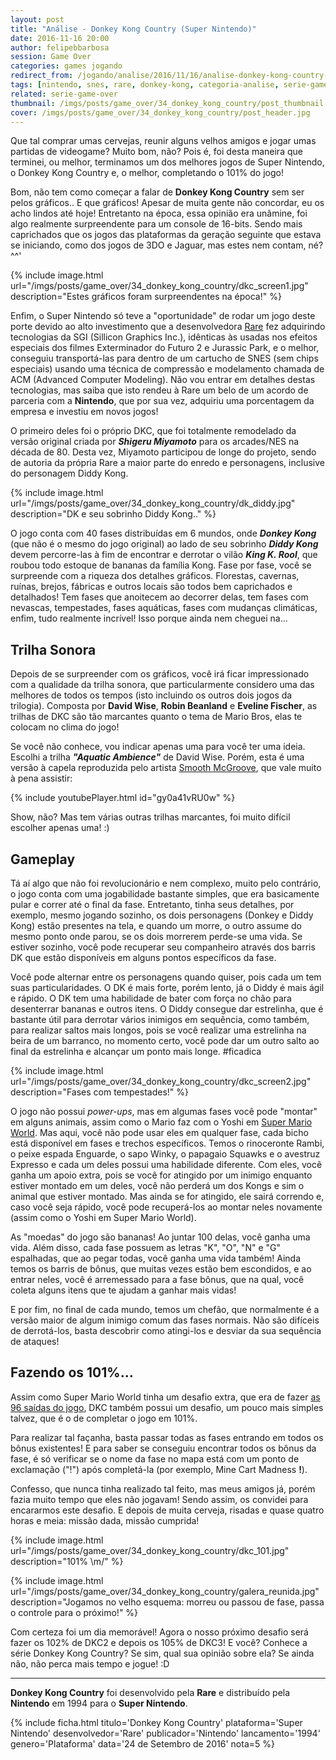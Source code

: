 ```yaml
---
layout: post
title: "Análise - Donkey Kong Country (Super Nintendo)"
date: 2016-11-16 20:00
author: felipebbarbosa
session: Game Over
categories: games jogando
redirect_from: /jogando/analise/2016/11/16/analise-donkey-kong-country-snes.html
tags: [nintendo, snes, rare, donkey-kong, categoria-analise, serie-game-over]
related: serie-game-over
thumbnail: /imgs/posts/game_over/34_donkey_kong_country/post_thumbnail.jpg
cover: /imgs/posts/game_over/34_donkey_kong_country/post_header.jpg
---
```


Que tal comprar umas cervejas, reunir alguns velhos amigos e jogar umas partidas de videogame? Muito bom, não? Pois é, foi desta maneira que terminei, ou melhor, terminamos um dos melhores jogos de Super Nintendo, o Donkey Kong Country e, o melhor, completando o 101% do jogo!

<!--more-->

Bom, não tem como começar a falar de **Donkey Kong Country** sem ser pelos gráficos.. E que gráficos! Apesar de muita gente não concordar, eu os acho lindos até hoje! Entretanto na época, essa opinião era unâmine, foi algo realmente surpreendente para um console de 16-bits. Sendo mais caprichados que os jogos das plataformas da geração seguinte que estava se iniciando, como dos jogos de 3DO e Jaguar, mas estes nem contam, né? ^^'

{% include image.html
  url="/imgs/posts/game_over/34_donkey_kong_country/dkc_screen1.jpg"
  description="Estes gráficos foram surpreendentes na época!" %}

Enfim, o Super Nintendo só teve a "oportunidade" de rodar um jogo deste porte devido ao alto investimento que a desenvolvedora [Rare](https://www.rare.co.uk/) fez adquirindo tecnologias da SGI (Sillicon Graphics Inc.), idênticas às usadas nos efeitos especiais dos filmes Exterminador do Futuro 2 e Jurassic Park, e o melhor, conseguiu transportá-las para dentro de um cartucho de SNES (sem chips especiais) usando uma técnica de compressão e modelamento chamada de ACM (Advanced Computer Modeling). Não vou entrar em detalhes destas tecnologias, mas saiba que isto rendeu à Rare um belo de um acordo de parceria com a **Nintendo**, que por sua vez, adquiriu uma porcentagem da empresa e investiu em novos jogos!

O primeiro deles foi o próprio DKC, que foi totalmente remodelado da versão original criada por **_Shigeru Miyamoto_** para os arcades/NES na década de 80. Desta vez, Miyamoto participou de longe do projeto, sendo de autoria da própria Rare a maior parte do enredo e personagens, inclusive do personagem Diddy Kong.

{% include image.html
  url="/imgs/posts/game_over/34_donkey_kong_country/dk_diddy.jpg"
  description="DK e seu sobrinho Diddy Kong.." %}

O jogo conta com 40 fases distribuídas em 6 mundos, onde **_Donkey Kong_** (que não é o mesmo do jogo original) ao lado de seu sobrinho **_Diddy Kong_** devem percorre-las à fim de encontrar e derrotar o vilão **_King K. Rool_**, que roubou todo estoque de bananas da família Kong. Fase por fase, você se surpreende com a riqueza dos detalhes gráficos. Florestas, cavernas, ruínas, brejos, fábricas e outros locais são todos bem caprichados e detalhados! Tem fases que anoitecem ao decorrer delas, tem fases com nevascas, tempestades, fases aquáticas, fases com mudanças climáticas, enfim, tudo realmente incrível! Isso porque ainda nem cheguei na...

## Trilha Sonora

Depois de se surpreender com os gráficos, você irá ficar impressionado com a qualidade da trilha sonora, que particularmente considero uma das melhores de todos os tempos (isto incluindo os outros dois jogos da trilogia). Composta por **David Wise**, **Robin Beanland** e **Eveline Fischer**, as trilhas de DKC são tão marcantes quanto o tema de Mario Bros, elas te colocam no clima do jogo!

Se você não conhece, vou indicar apenas uma para você ter uma ideia. Escolhi a trilha **_"Aquatic Ambience"_** de David Wise. Porém, esta é uma versão à capela reproduzida pelo artista [Smooth McGroove](https://www.youtube.com/channel/UCJvBEEqTaLaKclbCPgIjBSQ), que vale muito à pena assistir:

{% include youtubePlayer.html id="gy0a41vRU0w" %}

Show, não? Mas tem várias outras trilhas marcantes, foi muito difícil escolher apenas uma! :)

## Gameplay

Tá aí algo que não foi revolucionário e nem complexo, muito pelo contrário, o jogo conta com uma jogabilidade bastante simples, que era basicamente pular e correr até o final da fase. Entretanto, tinha seus detalhes, por exemplo, mesmo jogando sozinho, os dois personagens (Donkey e Diddy Kong) estão presentes na tela, e quando um morre, o outro assume do mesmo ponto onde parou, se os dois morrerem perde-se uma vida. Se estiver sozinho, você pode recuperar seu companheiro através dos barris DK que estão disponíveis em alguns pontos específicos da fase.

Você pode alternar entre os personagens quando quiser, pois cada um tem suas particularidades. O DK é mais forte, porém lento, já o Diddy é mais ágil e rápido. O DK tem uma habilidade de bater com força no chão para desenterrar bananas e outros itens. O Diddy consegue dar estrelinha, que é bastante útil para derrotar vários inimigos em sequência, como também, para realizar saltos mais longos, pois se você realizar uma estrelinha na beira de um barranco, no momento certo, você pode dar um outro salto ao final da estrelinha e alcançar um ponto mais longe. #ficadica

{% include image.html
  url="/imgs/posts/game_over/34_donkey_kong_country/dkc_screen2.jpg"
  description="Fases com tempestades!" %}

O jogo não possui _power-ups_, mas em algumas fases você pode "montar" em alguns animais, assim como o Mario faz com o Yoshi em [Super Mario World](/jogando/analise/2015/06/30/analise-super-mario-world-snes.html). Mas aqui, você não pode usar eles em qualquer fase, cada bicho está disponível em fases e trechos específicos. Temos o rinoceronte Rambi, o peixe espada Enguarde, o sapo Winky, o papagaio Squawks e o avestruz Expresso e cada um deles possui uma habilidade diferente. Com eles, você ganha um apoio extra, pois se você for atingido por um inimigo enquanto estiver montado em um deles, você não perderá um dos Kongs e sim o animal que estiver montado. Mas ainda se for atingido, ele sairá correndo e, caso você seja rápido, você pode recuperá-los ao montar neles novamente (assim como o Yoshi em Super Mario World).

As "moedas" do jogo são bananas! Ao juntar 100 delas, você ganha uma vida. Além disso, cada fase possuem as letras "K", "O", "N" e "G" espalhadas, que ao pegar todas, você ganha uma vida também! Ainda temos os barris de bônus, que muitas vezes estão bem escondidos, e ao entrar neles, você é arremessado para a fase bônus, que na qual, você coleta alguns itens que te ajudam a ganhar mais vidas!

E por fim, no final de cada mundo, temos um chefão, que normalmente é a versão maior de algum inimigo comum das fases normais. Não são difíceis de derrotá-los, basta descobrir como atingi-los e desviar da sua sequência de ataques!

## Fazendo os 101%...

Assim como Super Mario World tinha um desafio extra, que era de fazer [as 96 saídas do jogo](/jogando/analise/2015/06/30/analise-super-mario-world-snes.html), DKC também possui um desafio, um pouco mais simples talvez, que é o de completar o jogo em 101%.

Para realizar tal façanha, basta passar todas as fases entrando em todos os bônus existentes! E para saber se conseguiu encontrar todos os bônus da fase, é só verificar se o nome da fase no mapa está com um ponto de exclamação ("!") após completá-la (por exemplo, Mine Cart Madness **!**).

Confesso, que nunca tinha realizado tal feito, mas meus amigos já, porém fazia muito tempo que eles não jogavam! Sendo assim, os convidei para encararmos este desafio. E depois de muita cerveja, risadas e quase quatro horas e meia: missão dada, missão cumprida!

{% include image.html
  url="/imgs/posts/game_over/34_donkey_kong_country/dkc_101.jpg"
  description="101% \m/" %}

{% include image.html
  url="/imgs/posts/game_over/34_donkey_kong_country/galera_reunida.jpg"
  description="Jogamos no velho esquema: morreu ou passou de fase, passa o controle para o próximo!" %}

Com certeza foi um dia memorável! Agora o nosso próximo desafio será fazer os 102% de DKC2 e depois os 105% de DKC3! E você? Conhece a série Donkey Kong Country? Se sim, qual sua opinião sobre ela? Se ainda não, não perca mais tempo e jogue! :D

---

**Donkey Kong Country** foi desenvolvido pela **Rare** e distribuído pela **Nintendo** em 1994 para o **Super Nintendo**.

{% include ficha.html
  titulo='Donkey Kong Country'
  plataforma='Super Nintendo'
  desenvolvedor='Rare'
  publicador='Nintendo'
  lancamento='1994'
  genero='Plataforma'
  data='24 de Setembro de 2016'
  nota=5 %}
